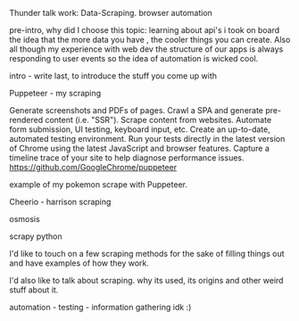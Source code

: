 Thunder talk work: Data-Scraping. browser automation

pre-intro, why did I choose this topic: learning about api's i took on board the idea that the more data you have , the cooler things you can create. Also all though my experience with web dev the structure of our apps is always responding to user events so the idea of automation is wicked cool.

intro - write last, to introduce the stuff you come up with

Puppeteer - my scraping

Generate screenshots and PDFs of pages.
Crawl a SPA and generate pre-rendered content (i.e. "SSR").
Scrape content from websites.
Automate form submission, UI testing, keyboard input, etc.
Create an up-to-date, automated testing environment. Run your tests directly in the latest version of Chrome using the latest JavaScript and browser features.
Capture a timeline trace of your site to help diagnose performance issues.
https://github.com/GoogleChrome/puppeteer

example of my pokemon scrape with Puppeteer.




Cheerio - harrison scraping


osmosis

scrapy python

I'd like to touch on a few scraping methods for the sake of filling things out and have examples of how they work.

I'd also like to talk about scraping. why its used, its origins and other weird stuff about it.

automation - testing - information gathering idk :)
